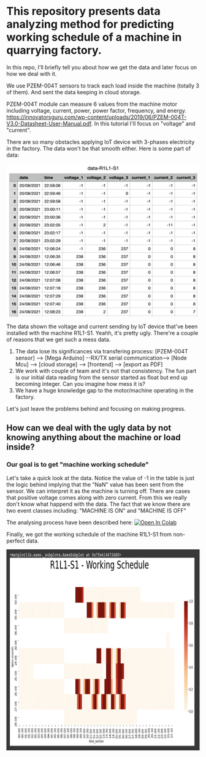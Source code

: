 # This repository presents data analyzing method for predicting working schedule of a machine in quarrying factory.

In this repo, I'll briefly tell you about how we get the data and later focus on how we deal with it.

We use PZEM-004T sensors to track each load inside the machine (totally 3 of them). And sent the data keeping in cloud storage.

PZEM-004T module can measure 6 values from the machine motor including voltage, current, power, power factor, frequency, and energy. 
https://innovatorsguru.com/wp-content/uploads/2019/06/PZEM-004T-V3.0-Datasheet-User-Manual.pdf. In this tutorial I'll focus on "voltage" and "current". 

There are so many obstacles applying IoT device with 3-phases electricity in the factory. The data won't be that smooth either. Here is some part of data:

<img src="https://github.com/Elstargo00/machine-data-analysis/blob/main/somepart_data.png" width="800" height="400">

The data shown the voltage and current sending by IoT device that've been installed with the machine R1L1-S1. Yeahh, it's pretty ugly. There're a couple of reasons that we get such a mess data.

1. The data lose its significances via transfering process:
[PZEM-004T sensor] --> [Mega Arduino] --RX/TX serial communication--> [Node Mcu] --> [cloud storage] --> [frontend] --> [export as PDF]
2. We work with couple of team and it's not that consistency. The fun part is our initial data reading from the sensor started as float but end up becoming integer. Can you imagine how mess it is?
3. We have a huge knowledge gap to the motor/machine operating in the factory.

Let's just leave the problems behind and focusing on making progress.

## How can we deal with the ugly data by not knowing anything about the machine or load inside?
### Our goal is to get "machine working schedule"

Let's take a quick look at the data.
Notice the value of -1 in the table is just the logic behind implying that the "NaN" value has been sent from the sensor. We can interpret it as the machine is turning off. There are cases that positive voltage comes along with zero current. From this we really don't know what happend with the data. The fact that we know there are two event classes including: "MACHINE IS ON" and "MACHINE IS OFF"

The analysing process have been described here:
[![Open In Colab](https://colab.research.google.com/assets/colab-badge.svg)](https://colab.research.google.com/drive/1vX9_k7IUAlyEpDuMpe55fUWbSmTmmpRN?usp=sharing)


Finally, we got the working schedule of the machine R1L1-S1 from non-perfect data.

<img src="https://github.com/Elstargo00/machine-data-analysis/blob/main/R1L1-S1_working_schedule.png?raw=true" width="1125" height="525">

